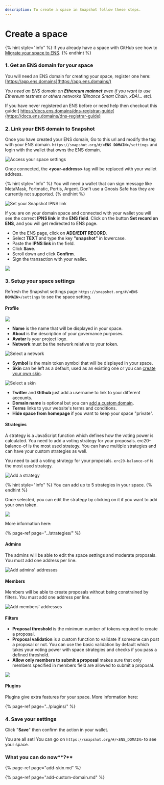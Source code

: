 ```yaml
---
description: To create a space in Snapshot follow these steps.
---
```


# Create a space

{% hint style="info" %}
If you already have a space with GitHub see how to [Migrate your space to ENS](https://docs.snapshot.page/spaces/migrate).
{% endhint %}

### 1. Get an ENS domain for your space

You will need an ENS domain for creating your space, register one here:  
[https://app.ens.domains](https://app.ens.domains/) 

_You need an ENS domain on **Ethereum mainnet** even if you want to use Ethereum testnets or others networks \(Binance Smart Chain, xDAI... etc\)._

If you have never registered an ENS before or need help then checkout this guide:[ https://docs.ens.domains/dns-registrar-guide](https://docs.ens.domains/dns-registrar-guide)

### 2. Link your ENS domain to Snapshot

Once you have created your ENS domain, Go to this url and modify the tag with your ENS domain. `https://snapshot.org/#/`**`<ENS DOMAIN>`**`/settings` and login with the wallet that owns the ENS domain.

![Access your space settings](../.gitbook/assets/access-to-your-space-settings.png)

Once connected, the **&lt;your-address&gt;** tag will be replaced with your wallet address.

{% hint style="info" %}
You will need a wallet that can sign message like MetaMask, Fortmatic, Portis, Argent. Don't use a Gnosis Safe has they are currently not supported.
{% endhint %}

![Set your Snapshot IPNS link](../.gitbook/assets/set-your-ipns-link.png)

If you are on your domain space and connected with your wallet you will see the correct **IPNS link** in the **ENS field**. Click on the button **Set record on ENS**, and you will get redirected to ENS page.

* On the ENS page, click on **ADD/EDIT RECORD**.
* Select **TEXT** and type the key **"snapshot"** in lowercase.
* Paste the **IPNS link** in the field.
* Click **Save**.
* Scroll down and click **Confirm**.
* Sign the transaction with your wallet.

![](../.gitbook/assets/snapshot%20%281%29.gif)

### **3. Setup your space settings**

Refresh the Snapshot settings page `https://snapshot.org/#/`**`<ENS DOMAIN>`**`/settings` to see the space setting.

#### Profile

![](../.gitbook/assets/profile-settings.png)

* **Name** is the name that will be displayed in your space.
* **About** is the description of your governance purposes.
* **Avatar** is your project logo.
* **Network** must be the network relative to your token.

![Select a network](../.gitbook/assets/select-a-network.png)

* **Symbol** is the main token symbol that will be displayed in your space.
* **Skin** can be left as a default, used as an existing one or you can [create your own skin](add-skin.md).

![Select a skin](../.gitbook/assets/select-a-skin.png)

* **Twitter** and **Github** just add a username to link to your different accounts.
* **Domain name** is optional but you can [add a custom domain](add-custom-domain.md).
* **Terms** links to your website's terms and conditions.
* **Hide space from homepage** if you want to keep your space "private".

#### **Strategies**

A strategy is a JavaScript function which defines how the voting power is calculated. You need to add a voting strategy for your proposals. erc20-balance-of is the most used strategy.  You can have multiple strategies and can have your custom strategies as well. 

You need to add a voting strategy for your proposals. `erc20-balance-of` is the most used strategy.

![Add a strategy](../.gitbook/assets/add-a-strategy.png)

{% hint style="info" %}
You can add up to 5 strategies in your space.
{% endhint %}

Once selected, you can edit the strategy by clicking on it if you want to add your own token.

![](../.gitbook/assets/edit-a-strategy.png)

More information here:

{% page-ref page="../strategies/" %}

#### Admins

The admins will be able to edit the space settings and moderate proposals. You must add one address per line.

![Add admins&apos; addresses](../.gitbook/assets/add-admins-addresses.png)

#### Members

Members will be able to create proposals without being constrained by filters. You must add one address per line.

![Add members&apos; addresses](../.gitbook/assets/add-members-addresses.png)

#### Filters

* **Proposal threshold** is the minimum number of tokens required to create a proposal.
* **Proposal validation** is a custom function to validate if someone can post a proposal or not. You can use the basic validation by default which takes your voting power with space strategies and checks if you pass a defined threshold. 
* **Allow only members to submit a proposal** makes sure that only members specified in members field are allowed to submit a proposal. 

![](../.gitbook/assets/screen-shot-2021-06-02-at-12.36.50-pm.png)

#### Plugins

Plugins give extra features for your space. More information here:

{% page-ref page="../plugins/" %}

### 4. Save your settings

Click "**Save**" then confirm the action in your wallet.

You are all set! You can go on `https://snapshot.org/#/<ENS_DOMAIN>` to see your space.

### What you can do now**?**

{% page-ref page="add-skin.md" %}

{% page-ref page="add-custom-domain.md" %}

